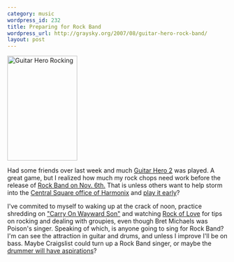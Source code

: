 ```yaml
--- 
category: music
wordpress_id: 232
title: Preparing for Rock Band
wordpress_url: http://graysky.org/2007/08/guitar-hero-rock-band/
layout: post
---
```

<div class="flickr-frame flickr-float"><a href="http://www.flickr.com/photos/downtree/982168966/" title="Guitar Hero Rocking"><img src="http://farm2.static.flickr.com/1301/982168966_4878ad678d_m.jpg" class="flickr-photo-left" width="160" height="240" alt="Guitar Hero Rocking"/></a></div>

Had some friends over last week and much <a href="http://www.guitarhero.com/gh2/">Guitar Hero 2</a> was played. A great game, but I realized how much my rock chops need work before the release of <a href="http://en.wikipedia.org/wiki/Rock_Band_%28video_game%29">Rock Band on Nov. 6th.</a> That is unless others want to help storm into the <a href="http://en.wikipedia.org/wiki/Harmonix_Music_Systems">Central Square office of Harmonix</a> and <a href="http://www.harmonixmusic.com/playtest/">play it early</a>?

I've commited to myself to waking up at the crack of noon, practice shredding on <a href="http://www.youtube.com/watch?v=CB17uWuBrL0">"Carry On Wayward Son"</a> and watching <a href="http://www.vh1.com/shows/dyn/rock_of_love/series.jhtml">Rock of Love</a> for tips on rocking and dealing with groupies, even though Bret Michaels was Poison's singer. Speaking of which, is anyone going to sing for Rock Band? I'm can see the attraction in guitar and drums, and unless I improve I'll be on bass. Maybe Craigslist could turn up a Rock Band singer, or maybe the <a href="http://www.theonion.com/content/node/31133">drummer will have aspirations</a>?
